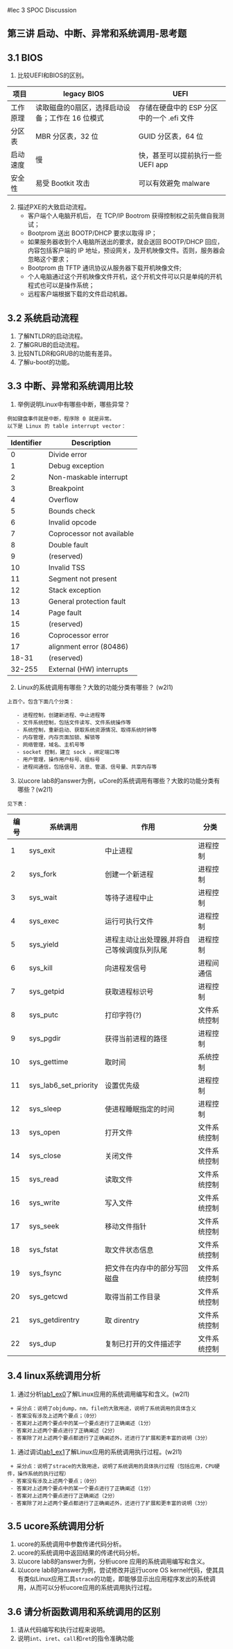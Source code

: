 #lec 3 SPOC Discussion

## 第三讲 启动、中断、异常和系统调用-思考题

## 3.1 BIOS
 1. 比较UEFI和BIOS的区别。

 |  项目  |  legacy BIOS   |   UEFI   |
 |-------|---------|-----------------|
 | 工作原理 | 读取磁盘的0扇区，选择启动设备；工作在 16 位模式 | 存储在硬盘中的 ESP 分区中的一个 .efi 文件 |
 | 分区表   |  MBR 分区表，32 位  |  GUID 分区表，64 位  |
 | 启动速度 |   慢   |   快，甚至可以提前执行一些 UEFI app   |
 | 安全性   |  易受 Bootkit 攻击  |  可以有效避免 malware  |  

 2. 描述PXE的大致启动流程。
    - 客户端个人电脑开机后， 在 TCP/IP Bootrom 获得控制权之前先做自我测试；
    - Bootprom 送出 BOOTP/DHCP 要求以取得 IP；
    - 如果服务器收到个人电脑所送出的要求，就会送回 BOOTP/DHCP 回应，
    内容包括客户端的 IP 地址，预设网关，及开机映像文件。否则，服务器会忽略这个要求；  
    - Bootprom 由 TFTP 通讯协议从服务器下载开机映像文件;  
    - 个人电脑通过这个开机映像文件开机，这个开机文件可以只是单纯的开机程式也可以是操作系统；  
    - 远程客户端根据下载的文件启动机器。  

## 3.2 系统启动流程
 1. 了解NTLDR的启动流程。
 2. 了解GRUB的启动流程。
 3. 比较NTLDR和GRUB的功能有差异。
 4. 了解u-boot的功能。

## 3.3 中断、异常和系统调用比较
 1. 举例说明Linux中有哪些中断，哪些异常？
 ```
 例如键盘事件就是中断，程序除 0 就是异常。
 以下是 Linux 的 table interrupt vector：
 ```

 | Identifier | Description  |
 |------------|--------------|
 | 0 | Divide error |
 | 1 | Debug exception |
 | 2 | Non-maskable interrupt |
 | 3 | Breakpoint |
 | 4 | Overflow |
 | 5 | Bounds check |
 | 6 | Invalid opcode |
 | 7 | Coprocessor not available |
 | 8 | Double fault |
 | 9 | (reserved) |
 | 10 | Invalid TSS |
 | 11 | Segment not present |
 | 12 | Stack exception |
 | 13 | General protection fault |
 | 14 | Page fault |
 | 15 | (reserved) |
 | 16 | Coprocessor error |
 | 17 | alignment error (80486) |
 | 18-31 | (reserved) |
 | 32-255 | External (HW) interrupts |

 2. Linux的系统调用有哪些？大致的功能分类有哪些？  (w2l1)

 ```
 上百个。包含下面几个分类：

    - 进程控制，创建新进程、中止进程等
    - 文件系统控制，包括文件读写、文件系统操作等
    - 系统控制，重新启动、获取系统资源情况、取得系统时钟等
    - 内存管理，内存页面加锁、解锁等
    - 网络管理，域名、主机号等
    - socket 控制，建立 sock ，绑定端口等
    - 用户管理，操作用户标号、组标号
    - 进程间通信，包括信号、消息、管道、信号量、共享内存等
 ```

 3. 以ucore lab8的answer为例，uCore的系统调用有哪些？大致的功能分类有哪些？(w2l1)

 ```
 见下表：  
 ```

 |  编号  |   系统调用     |      作用        |       分类      |
 |-------|--------------|------------------|-----------------|
 |   1   |   sys_exit   |   中止进程        |     进程控制     |
 |   2   |   sys_fork   |   创建一个新进程   |     进程控制     |
 |   3   |   sys_wait   |   等待子进程中止   |     进程控制     |
 |   4   |   sys_exec   |   运行可执行文件   |     进程控制     |
 |   5   |   sys_yield  |   进程主动让出处理器,并将自己等候调度队列队尾 | 进程控制 |
 |   6   |   sys_kill   |   向进程发信号     |    进程间通信    |
 |   7   |   sys_getpid |   获取进程标识号    |    进程控制     |
 |   8   |   sys_putc   |   打印字符(?)      |    文件系统控制  |
 |   9   |   sys_pgdir  |   获得当前进程的路径 |    进程控制     |
 |   10  |   sys_gettime|   取时间          |     系统控制     |
 |   11  |   sys_lab6_set_priority |   设置优先级  | 进程控制   |
 |   12  |   sys_sleep  |   使进程睡眠指定的时间 |   进程控制     |
 |   13  |   sys_open   |   打开文件         |    文件系统控制  |
 |   14  |   sys_close  |   关闭文件         |    文件系统控制  |
 |   15  |   sys_read   |   读取文件         |    文件系统控制  |
 |   16  |   sys_write  |   写入文件         |    文件系统控制  |
 |   17  |   sys_seek   |   移动文件指针      |    文件系统控制  |
 |   18  |   sys_fstat  |   取文件状态信息    |    文件系统控制  |
 |   19  |   sys_fsync  |   把文件在内存中的部分写回磁盘 | 文件系统控制 |
 |   20  |   sys_getcwd |   取得当前工作目录   |    文件系统控制  |
 |   21  |   sys_getdirentry | 取 direntry  |    文件系统控制  |
 |   22  |   sys_dup    |   复制已打开的文件描述字|  文件系统控制  |  

## 3.4 linux系统调用分析
 1. 通过分析[lab1_ex0](https://github.com/chyyuu/ucore_lab/blob/master/related_info/lab1/lab1-ex0.md)了解Linux应用的系统调用编写和含义。(w2l1)


 ```
  + 采分点：说明了objdump，nm，file的大致用途，说明了系统调用的具体含义
  - 答案没有涉及上述两个要点；（0分）
  - 答案对上述两个要点中的某一个要点进行了正确阐述（1分）
  - 答案对上述两个要点进行了正确阐述（2分）
  - 答案除了对上述两个要点都进行了正确阐述外，还进行了扩展和更丰富的说明（3分）

 ```

 1. 通过调试[lab1_ex1](https://github.com/chyyuu/ucore_lab/blob/master/related_info/lab1/lab1-ex1.md)了解Linux应用的系统调用执行过程。(w2l1)


 ```
  + 采分点：说明了strace的大致用途，说明了系统调用的具体执行过程（包括应用，CPU硬件，操作系统的执行过程）
  - 答案没有涉及上述两个要点；（0分）
  - 答案对上述两个要点中的某一个要点进行了正确阐述（1分）
  - 答案对上述两个要点进行了正确阐述（2分）
  - 答案除了对上述两个要点都进行了正确阐述外，还进行了扩展和更丰富的说明（3分）
 ```

## 3.5 ucore系统调用分析
 1. ucore的系统调用中参数传递代码分析。
 1. ucore的系统调用中返回结果的传递代码分析。
 1. 以ucore lab8的answer为例，分析ucore 应用的系统调用编写和含义。
 1. 以ucore lab8的answer为例，尝试修改并运行ucore OS kernel代码，使其具有类似Linux应用工具`strace`的功能，即能够显示出应用程序发出的系统调用，从而可以分析ucore应用的系统调用执行过程。

## 3.6 请分析函数调用和系统调用的区别
 1. 请从代码编写和执行过程来说明。
   1. 说明`int`、`iret`、`call`和`ret`的指令准确功能
